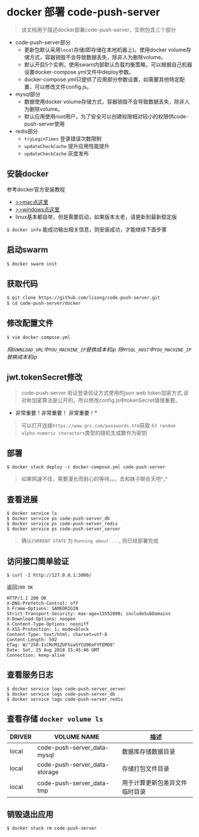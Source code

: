 # docker 部署 code-push-server

>该文档用于描述docker部署code-push-server，实例包含三个部分

- code-push-server部分
  - 更新包默认采用`local`存储(即存储在本地机器上)。使用docker volume存储方式，容器销毁不会导致数据丢失，除非人为删除volume。
  - 默认开启5个实例，使用swarn内部默认负载均衡策略，可以根据自己机器设置docker-compose.yml文件中deploy参数。
  - docker-compose.yml只提供了应用部分参数设置，如需要其他特定配置，可以修改文件config.js。
- mysql部分
  - 数据使用docker volume存储方式，容器销毁不会导致数据丢失，除非人为删除volume。
  - 默认应用使用root用户，为了安全可以创建权限相对较小的权限供code-push-server使用
- redis部分
  - `tryLoginTimes` 登录错误次数限制
  - `updateCheckCache` 提升应用性能提升 
  - `updateCheckCache` 灰度发布 

## 安装docker

参考docker官方安装教程

- [>>mac点这里](https://docs.docker.com/docker-for-mac/install/)
- [>>windows点这里](https://docs.docker.com/docker-for-windows/install/)
- linux基本都自带，但是需要启动，如果版本太老，请更新到最新稳定版


`$ docker info` 能成功输出相关信息，则安装成功，才能继续下面步骤

## 启动swarm

```bash
$ docker swarm init
```


## 获取代码

```bash
$ git clone https://github.com/lisong/code-push-server.git
$ cd code-push-server/docker
```

## 修改配置文件

```bash
$ vim docker-compose.yml
```

*将`DOWNLOAD_URL`中`YOU_MACHINE_IP`替换成本机ip*
*将`MYSQL_HOST`中`YOU_MACHINE_IP`替换成本机ip*

## jwt.tokenSecret修改

> code-push-server 验证登录验证方式使用的json web token加密方式,该对称加密算法是公开的，所以修改config.js中tokenSecret值很重要。

* 非常重要！非常重要！ 非常重要！*

> 可以打开连接`https://www.grc.com/passwords.htm`获取 `63 random alpha-numeric characters`类型的随机生成数作为密钥

## 部署

```
$ docker stack deploy -c docker-compose.yml code-push-server
```

> 如果网速不佳，需要漫长而耐心的等待。。。去和妹子聊会天吧^_^


## 查看进展

```
$ docker service ls
$ docker service ps code-push-server_db
$ docker service ps code-push-server_redis
$ docker service ps code-push-server_server
```

> 确认`CURRENT STATE` 为 `Running about ...`, 则已经部署完成

## 访问接口简单验证

`$ curl -I http://127.0.0.1:3000/`

返回`200 OK`

```http
HTTP/1.1 200 OK
X-DNS-Prefetch-Control: off
X-Frame-Options: SAMEORIGIN
Strict-Transport-Security: max-age=15552000; includeSubDomains
X-Download-Options: noopen
X-Content-Type-Options: nosniff
X-XSS-Protection: 1; mode=block
Content-Type: text/html; charset=utf-8
Content-Length: 592
ETag: W/"250-IiCMcM1ZUFSswSYCU0KeFYFEMO8"
Date: Sat, 25 Aug 2018 15:45:46 GMT
Connection: keep-alive
```

## 查看服务日志

```shell
$ docker service logs code-push-server_server
$ docker service logs code-push-server_db
$ docker service logs code-push-server_redis
```

## 查看存储 `docker volume ls`

DRIVER | VOLUME NAME |  描述    
------ | ----- | -------
local  | code-push-server_data-mysql | 数据库存储数据目录
local  | code-push-server_data-storage | 存储打包文件目录
local  | code-push-server_data-tmp | 用于计算更新包差异文件临时目录

## 销毁退出应用

```bash
$ docker stack rm code-push-server
```
